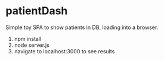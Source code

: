 # patientDash
Simple toy SPA to show patients in DB, loading into a browser.

1. npm install
2. node server.js
3. navigate to localhost:3000 to see results
